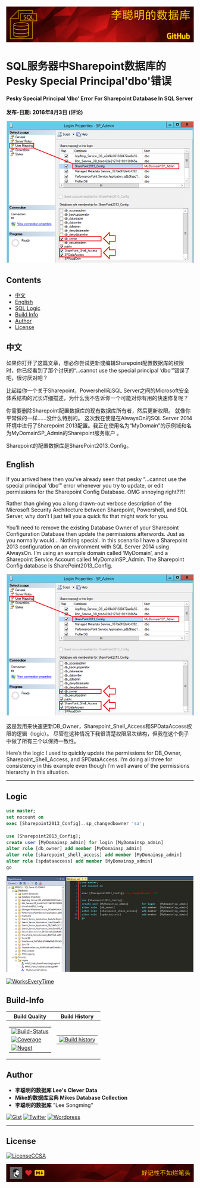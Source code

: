 ![CLEVER DATA GIT REPO](https://raw.githubusercontent.com/LiCongMingDeShujuku/git-resources/master/0-clever-data-github.png "李聪明的数据库")

# SQL服务器中Sharepoint数据库的Pesky Special Principal'dbo'错误
#### Pesky Special Principal ‘dbo’ Error For Sharepoint Database In SQL Server
**发布-日期: 2016年8月3日 (评论)**

![#](images/principal-dbo-error-a.png?raw=true "#")

## Contents

- [中文](#中文)
- [English](#English)
- [SQL Logic](#Logic)
- [Build Info](#Build-Info)
- [Author](#Author)
- [License](#License) 


## 中文
如果你打开了这篇文章，想必你尝试更新或编辑Sharepoint配置数据库的权限时，你已经看到了那个讨厌的“…cannot use the special principal ‘dbo’”错误了吧，很讨厌对吧？

比起给你一个关于Sharepoint，Powershell和SQL Server之间的Microsoft安全体系结构的冗长详细描述，为什么我不告诉你一个可能对你有用的快速修复呢？

你需要删除Sharepoint配置数据库的现有数据库所有者，然后更新权限。 就像你平常做的一样......没什么特别的。
这次我在使是在AlwaysOn的SQL Server 2014环境中进行了Sharepoint 2013配置。我正在使用名为“MyDomain”的示例域和名为MyDomainSP_Admin的Sharepoint服务帐户 。

Sharepoint的配置数据库是SharePoint2013_Config。


## English
If you arrived here then you’ve already seen that pesky “…cannot use the special principal ‘dbo’” error whenever you try to update, or edit permissions for the Sharepoint Config Database. OMG annoying right??!!

Rather than giving you a long drawn-out verbose description of the Microsoft Security Architecture between Sharepoint, Powershell, and SQL Server, why don’t I just tell you a quick fix that might work for you.

You’ll need to remove the existing Database Owner of your Sharepoint Configuration Database then update the permissions afterwords. Just as you normally would… Nothing special.
In this scenario I have a Sharepoint 2013 configuration on an environment with SQL Server 2014 using AlwaysOn. I’m using an example domain called ‘MyDomain’, and a Sharepoint Service Account called MyDomainSP_Admin. The Sharepoint Config database is SharePoint2013_Config.


![#](images/principal-dbo-error-a.png?raw=true "#")

这是我用来快速更新DB_Owner，Sharepoint_Shell_Access和SPDataAccess权限的逻辑（logic）。 尽管在这种情况下我很清楚权限层次结构，但我在这个例子中做了所有三个以保持一致性。

Here’s the logic I used to quickly update the permissions for DB_Owner, Sharepoint_Shell_Access, and SPDataAccess. I’m doing all three for consistency in this example even though I’m well aware of the permissions hierarchy in this situation.


---
## Logic
```SQL
use master;
set nocount on
exec [Sharepoint2013_Config]..sp_changedbowner 'sa';
 
use [Sharepoint2013_Config];
create user [MyDomainsp_admin] for login [MyDomainsp_admin]
alter role [db_owner] add member [MyDomainsp_admin]
alter role [sharepoint_shell_access] add member [MyDomainsp_admin]
alter role [spdataaccess] add member [MyDomainsp_admin]
go


```

![#](images/principal-dbo-error-b.png?raw=true "#")

[![WorksEveryTime](https://forthebadge.com/images/badges/60-percent-of-the-time-works-every-time.svg)](https://shitday.de/)

## Build-Info

| Build Quality | Build History |
|--|--|
|<table><tr><td>[![Build-Status](https://ci.appveyor.com/api/projects/status/pjxh5g91jpbh7t84?svg?style=flat-square)](#)</td></tr><tr><td>[![Coverage](https://coveralls.io/repos/github/tygerbytes/ResourceFitness/badge.svg?style=flat-square)](#)</td></tr><tr><td>[![Nuget](https://img.shields.io/nuget/v/TW.Resfit.Core.svg?style=flat-square)](#)</td></tr></table>|<table><tr><td>[![Build history](https://buildstats.info/appveyor/chart/tygerbytes/resourcefitness)](#)</td></tr></table>|

## Author

- **李聪明的数据库 Lee's Clever Data**
- **Mike的数据库宝典 Mikes Database Collection**
- **李聪明的数据库** "Lee Songming"

[![Gist](https://img.shields.io/badge/Gist-李聪明的数据库-<COLOR>.svg)](https://gist.github.com/congmingshuju)
[![Twitter](https://img.shields.io/badge/Twitter-mike的数据库宝典-<COLOR>.svg)](https://twitter.com/mikesdatawork?lang=en)
[![Wordpress](https://img.shields.io/badge/Wordpress-mike的数据库宝典-<COLOR>.svg)](https://mikesdatawork.wordpress.com/)

---
## License
[![LicenseCCSA](https://img.shields.io/badge/License-CreativeCommonsSA-<COLOR>.svg)](https://creativecommons.org/share-your-work/licensing-types-examples/)

![Lee Songming](https://raw.githubusercontent.com/LiCongMingDeShujuku/git-resources/master/1-clever-data-github.png "李聪明的数据库")

